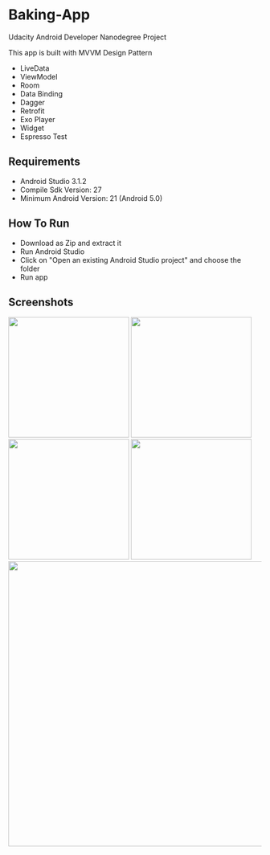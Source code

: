 # Baking-App
Udacity Android Developer Nanodegree Project

This app is built with MVVM Design Pattern
- LiveData
- ViewModel
- Room
- Data Binding
- Dagger
- Retrofit
- Exo Player
- Widget
- Espresso Test

## Requirements
- Android Studio 3.1.2
- Compile Sdk Version: 27
- Minimum Android Version: 21 (Android 5.0)

## How To Run
- Download as Zip and extract it
- Run Android Studio
- Click on "Open an existing Android Studio project" and choose the folder
- Run app

## Screenshots
<img src="https://scontent-frt3-1.xx.fbcdn.net/v/t1.0-9/31658029_180576632597209_8968255227195031552_o.jpg?_nc_cat=0&_nc_eui2=v1%3AAeGvQUUTkrmgA7DvUe4liLuP1OVN6I23iyIIxvxR7cuJ6dHl5HzZEUemyVsz0BN7VMD5gcWJLaIHeXc1Fa40q8Rl3Aw65aKlnUBmqaVjBZfnOA&oh=ba504ef78729fec65c2cc59d4ae8e597&oe=5B5D8DBE" width="240px"> <img src="https://scontent-frt3-1.xx.fbcdn.net/v/t1.0-9/31531437_180576369263902_8157775330568830976_o.jpg?_nc_cat=0&_nc_eui2=v1%3AAeGZsIC0_prxsPQhaaOxuvl3nHS7vn2BAi0xsgYaWaui4zRD2-cHd51jJ2k2IeJXUTonfO6UNNgggfe3CJGX7whtTdtxPMZfV_qSZ88-ct7aEg&oh=48ee85d68b0f3aa33b9e207733a587a5&oe=5B608AB4" width="240px"> <img src="https://scontent-frt3-1.xx.fbcdn.net/v/t1.0-9/31520657_180576372597235_8111708361755459584_o.jpg?_nc_cat=0&_nc_eui2=v1%3AAeES3ye2ikaveclCr-vZ46JgGnsTLqsIF2as3Ms1OdT-gJCg-mgKHX_YFL21erlhAyLDs3DWMgAa61Y9ojIMZ-H-Z159hbilo8nIhfleWk6BHA&oh=f7cf2c11c143bd7b8e32c0fc49cc8013&oe=5B641F47" width="240px">
<img src="https://scontent-frt3-1.xx.fbcdn.net/v/t1.0-9/31495329_180576412597231_1826560693755707392_o.jpg?_nc_cat=0&_nc_eui2=v1%3AAeFEvr-AIrwgxguLaf4gCqX63omgTJfp9RJIh18sLy5clx96FeixwGA1VR8yeVghWfk6oR02sKATVbA3g7kZAAeM7UvOZgDyzQ20oJ_WPppuGQ&oh=8936a8ee5166948d3bac2e69559a0b72&oe=5B95A895" width="240px"> <img src="https://scontent-frt3-1.xx.fbcdn.net/v/t1.0-9/31437432_180584335929772_872392722076401664_o.jpg?_nc_cat=0&_nc_eui2=v1%3AAeH-Sh4wczP4V65MD6Ki0mAhad7goOnOir7EudhFS9yFo7kVYccUUH9mQx2PyY_EP9HzByCzWR9jxksn5qc9XyJI-yLaLGpgQ1a3XWYV2OuMwg&oh=63e3938929bce6978877fc7a06bdbf30&oe=5B4F9D83" width="568px">
